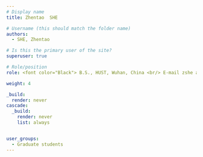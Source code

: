 ```yaml
---
# Display name
title: Zhentao  SHE

# Username (this should match the folder name)
authors:
  - SHE, Zhentao 

# Is this the primary user of the site?
superuser: true

# Role/position
role: <font color="Black"> B.S., HUST, Wuhan, China <br/> E-mail zshe at connect.ust.hk</font>

weight: 4

_build:
  render: never
cascade:
  _build:
    render: never
    list: always


user_groups:
  - Graduate students
---
```

